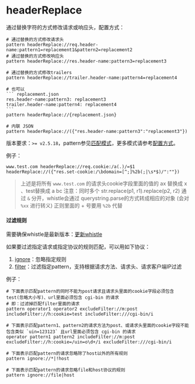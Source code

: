 # headerReplace
通过替换字符的方式修改请求或响应头，配置方式：

	# 通过替换的方式修改请求头
	pattern headerReplace://req.header-name:pattern1=replacement1&pattern2=replacement2
	# 通过替换的方式修改响应头
	pattern headerReplace://res.header-name:pattern3=replacement3

	# 通过替换的方式修改trailers
	pattern headerReplace://trailer.header-name:pattern4=replacement4

	# 也可以
	``` replacement.json
	res.header-name:pattern3: replacement3
	trailer.header-name:pattern4: replacement4
	```
	pattern headerReplace://{replacement.json}

	# 内联 JSON
	pattern headerReplace://({"res.header-name:pattern3":"replacement3"})

版本要求：`>= v2.5.18`，pattern参见[匹配模式](../pattern.html)，更多模式请参考[配置方式](../mode.html)。

例子：

	www.test.com headerReplace://req.cookie:/a(.)/=$1 headerReplace://({"res.set-cookie:/\bdomain=[^;]%2b(;|\s*$)/":""})

> 上述是将所有 `www.test.com` 的请求头cookie字段里面的值的 ax 替换成 x 、test替换成 a bc
> 注意：同时多个 str.replace(p1, r1).replace(p2, r2) 通过 `&` 分开，whistle会通过 querystring.parse的方式转成相应的对象 (会对 `%xx` 进行转义)
> 正则里面的 + 号要用 `%2b` 代替

#### 过滤规则
需要确保whistle是最新版本：[更新whistle](../update.html)

如果要过滤指定请求或指定协议的规则匹配，可以用如下协议：

1. [ignore](./ignore.html)：忽略指定规则
2. [filter](./filter.html)：过滤指定pattern，支持根据请求方法、请求头、请求客户端IP过滤

例子：

```
# 下面表示匹配pattern的同时不能为post请求且请求头里面的cookie字段必须包含test(忽略大小写)、url里面必须包含 cgi-bin 的请求
# 即：过滤掉匹配filter里面的请求
pattern operator1 operator2 excludeFilter://m:post includeFilter://h:cookie=test includeFilter:///cgi-bin/i

# 下面表示匹配pattern1、pattern2的请求方法为post、或请求头里面的cookie字段不能包含类似 `uin=123123` 且url里面必须包含 cgi-bin 的请求
operator pattern1 pattern2 includeFilter://m:post excludeFilter://h:cookie=/uin=o\d+/i excludeFilter:///cgi-bin/i

# 下面表示匹配pattern的请求忽略除了host以外的所有规则
pattern ignore://*|!host

# 下面表示匹配pattern的请求忽略file和host协议的规则
pattern ignore://file|host
```
